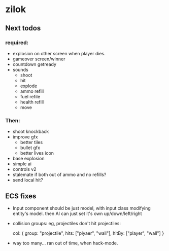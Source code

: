 # zilok

## Next todos

### required:

- explosion on other screen when player dies.
- gameover screen/winner
- countdown getready
- sounds
	- shoot
	- hit
	- explode
	- ammo refill
	- fuel refile
	- health refill
	- move

### Then:

- shoot knockback
- improve gfx
	- better tiles
	- bullet gfx
	- better lives icon
- base explosion
- simple ai
- controls v2
- stalemate if both out of ammo and no refills?
- send local hit?

## ECS fixes

- Input component should be just model, with input class modifying entity's model.
  then AI can just set it's own up/down/left/right
- collision groups: eg, projectiles don't hit projectiles:

	col: {
		group: "projectile",
		hits: ["plyaer", "wall"],
		hitBy: ["player", "wall"]
	}
- way too many... ran out of time, when hack-mode.
